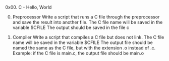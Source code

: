 0x00. C - Hello, World

0. Preprocessor
Write a script that runs a C file through the preprocessor and save the result into another file.
The C file name will be saved in the variable $CFILE
The output should be saved in the file c

1. Compiler
Write a script that compiles a C file but does not link.
The C file name will be saved in the variable $CFILE
The output file should be named the same as the C file, but with the extension .o instead of .c.
Example: if the C file is main.c, the output file should be main.o
